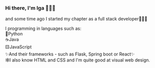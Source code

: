 ### Hi there, I'm Iga 🙋🏻‍♀️

and some time ago I started my chapter as a full stack developer👩🏻‍💻

I programming in languages such as:\
🐍Python\
☕️Java\
🟨JavaScript\
✨And their frameworks - such as Flask, Spring boot or React✨\
🕸️I also know HTML and CSS and I'm quite good at visual web design.
